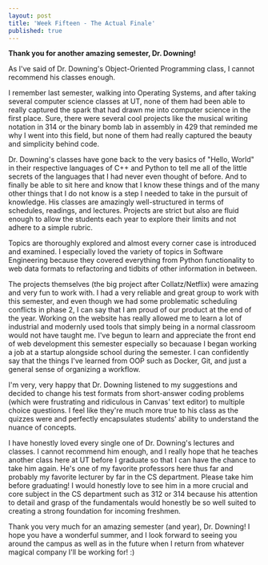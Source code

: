 ```yaml
---
layout: post
title: 'Week Fifteen - The Actual Finale'
published: true
---
```

**Thank you for another amazing semester, Dr. Downing!**

As I've said of Dr. Downing's Object-Oriented Programming class, I cannot recommend his classes enough. 

I remember last semester, walking into Operating Systems, and after taking several computer science classes at UT, none of them had been able to really captured the spark that had drawn me into computer science in the first place. Sure, there were several cool projects like the musical writing notation in 314 or the binary bomb lab in assembly in 429 that reminded me why I went into this field, but none of them had really captured the beauty and simplicity behind code. 

Dr. Downing's classes have gone back to the very basics of "Hello, World" in their respective languages of C++ and Python to tell me all of the little secrets of the languages that I had never even thought of before. And to finally be able to sit here and know that I know these things and of the many other things that I do not know is a step I needed to take in the pursuit of knowledge. His classes are amazingly well-structured in terms of schedules, readings, and lectures. Projects are strict but also are fluid enough to allow the students each year to explore their limits and not adhere to a simple rubric. 

Topics are thoroughly explored and almost every corner case is introduced and examined. I especially loved the variety of topics in Software Engineering because they covered everything from Python functionality to web data formats to refactoring and tidbits of other information in between. 

The projects themselves (the big project after Collatz/Netflix) were amazing and very fun to work with. I had a very reliable and great group to work with this semester, and even though we had some problematic scheduling conflicts in phase 2, I can say that I am proud of our product at the end of the year. Working on the website has really allowed me to learn a lot of industrial and modernly used tools that simply being in a normal classroom would not have taught me. I've begun to learn and appreciate the front end of web development this semester especially so becauase I began working a job at a startup alongside school during the semester. I can confidently say that the things I've learned from OOP such as Docker, Git, and just a general sense of organizing a workflow.

I'm very, very happy that Dr. Downing listened to my suggestions and decided to change his test formats from short-answer coding problems (which were frustrating and ridiculous in Canvas' text editor) to multiple choice questions. I feel like they're much more true to his class as the quizzes were and perfectly encapsulates students' ability to understand the nuance of concepts. 

I have honestly loved every single one of Dr. Downing's lectures and classes. I cannot recommend him enough, and I really hope that he teaches another class here at UT before I graduate so that I can have the chance to take him again. He's one of my favorite professors here thus far and probably my favorite lecturer by far in the CS department. Please take him before graduating! I would honestly love to see him in a more crucial and core subject in the CS department such as 312 or 314 because his attention to detail and grasp of the fundamentals would honestly be so well suited to creating a strong foundation for incoming freshmen.

Thank you very much for an amazing semester (and year), Dr. Downing! I hope you have a wonderful summer, and I look forward to seeing you around the campus as well as in the future when I return from whatever magical company I'll be working for! :)
